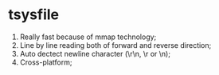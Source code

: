 # tsysfile
1. Really fast because of mmap technology;
2. Line by line reading both of forward and reverse direction;
3. Auto dectect newline character (\r\n, \r or \n);
4. Cross-platform;
